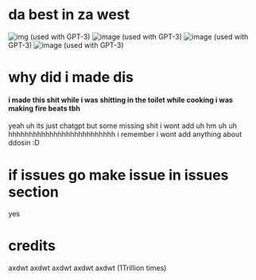 # da best in za west

![img](https://i.ibb.co/yd8JjxL/image.png)
(used with GPT-3)
![image](https://user-images.githubusercontent.com/101076259/227774023-a4d67db3-468b-40fa-96e8-000b674e8bce.png)
(used with GPT-3)
![image](https://user-images.githubusercontent.com/101076259/227774066-7de33c87-dc27-4dfa-835d-31ae65fe070a.png)
(used with GPT-3)
![image](https://user-images.githubusercontent.com/101076259/230707160-69412935-4a3c-4f47-b91f-1ea01f90e078.png)
(used with GPT-3)
# why did i made dis

#### i made this shit while i was shitting in the toilet while cooking i was making fire beats tbh
yeah uh its just chatgpt but some missing shit i wont add uh hm uh uh hhhhhhhhhhhhhhhhhhhhhhhhhh
i remember i wont add anything about ddosin :D

# if issues go make issue in issues section
yes

# credits
axdwt
axdwt
axdwt
axdwt
axdwt (1Trillion times)
